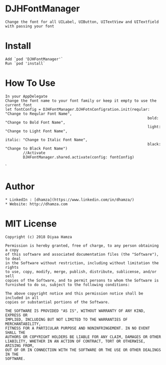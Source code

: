 # DJHFontManager
    Change the font for all UILabel, UIButton, UITextView and UITextfield
    with passing your font

# Install

    Add `pod 'DJHFontManager'`
    Run `pod 'install`


# How To Use 

    In your AppDelegate
    Change the font name to your font family or keep it empty to use the current font
    let fontConfig = DJHFontManager.DJHFotnConfigration.init(reqular: "Change to Reqular Font Name",
                                                                    bold: "Change to Bold Font Name",
                                                                    light: "Change to Light Font Name",
                                                                    italic: "Change to Italic Font Name",
                                                                    black: "Change to Black Font Name")
            //Activate
            DJHFontManager.shared.activate(config: fontConfig)
`


# Author 

    * LinkedIn : [dhamza](https://www.linkedin.com/in/dhamza/)
    * Website: http://dhamza.com
 

# MIT License

    Copyright (c) 2018 Diyaa Hamza

    Permission is hereby granted, free of charge, to any person obtaining a copy
    of this software and associated documentation files (the "Software"), to deal
    in the Software without restriction, including without limitation the rights
    to use, copy, modify, merge, publish, distribute, sublicense, and/or sell
    copies of the Software, and to permit persons to whom the Software is
    furnished to do so, subject to the following conditions:

    The above copyright notice and this permission notice shall be included in all
    copies or substantial portions of the Software.

    THE SOFTWARE IS PROVIDED "AS IS", WITHOUT WARRANTY OF ANY KIND, EXPRESS OR
    IMPLIED, INCLUDING BUT NOT LIMITED TO THE WARRANTIES OF MERCHANTABILITY,
    FITNESS FOR A PARTICULAR PURPOSE AND NONINFRINGEMENT. IN NO EVENT SHALL THE
    AUTHORS OR COPYRIGHT HOLDERS BE LIABLE FOR ANY CLAIM, DAMAGES OR OTHER
    LIABILITY, WHETHER IN AN ACTION OF CONTRACT, TORT OR OTHERWISE, ARISING FROM,
    OUT OF OR IN CONNECTION WITH THE SOFTWARE OR THE USE OR OTHER DEALINGS IN THE
    SOFTWARE.
